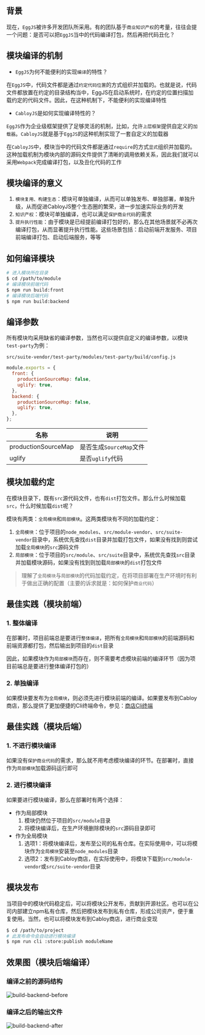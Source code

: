 ## 背景

现在，`EggJS`被许多开发团队所采用。有的团队基于`商业知识产权`的考量，往往会提一个问题：是否可以把`EggJS`当中的代码编译打包，然后再把代码丑化？

## 模块编译的机制

* `EggJS`为何不能便利的实现`编译`的特性？

在`EggJS`中，代码文件都是通过`约定代码位置`的方式组织并加载的。也就是说，代码文件都放置在约定的目录结构当中，EggJS在启动系统时，在约定的位置扫描加载约定的代码文件。因此，在这种机制下，不能便利的实现编译特性

* `CabloyJS`是如何实现编译特性的？

`EggJS`作为企业级框架提供了足够灵活的机制，比如，允许`上层框架`提供自定义的`加载器`。`CabloyJS`就是基于`EggJS`的这种机制实现了一套自定义的加载器

在`CabloyJS`中，模块当中的代码文件都是通过`require`的方式`显式`组织并加载的。这种加载机制为模块内部的源码文件提供了清晰的调用依赖关系，因此我们就可以采用`Webpack`完成编译打包，以及丑化代码的工作

## 模块编译的意义

1. `模块复用、构建生态`：模块可单独编译，从而可以单独发布、单独部署，单独升级，从而促进CabloyJS整个生态圈的繁荣，进一步加速实际业务的开发
2. `知识产权`：模块可单独编译，也可以满足`保护商业代码`的需求
3. `提升执行性能`：由于模块是已经提前编译打包好的，那么在其他场景就不必再次编译打包，从而显著提升执行性能。这些场景包括：启动前端开发服务、项目前端编译打包、启动后端服务，等等

## 如何编译模块

``` bash
# 进入模块所在目录
$ cd /path/to/module
# 编译模块前端代码
$ npm run build:front
# 编译模块后端代码
$ npm run build:backend
```

## 编译参数

所有模块均采用缺省的编译参数，当然也可以提供自定义的编译参数，以模块`test-party`为例：

`src/suite-vendor/test-party/modules/test-party/build/config.js`

``` javascript
module.exports = {
  front: {
    productionSourceMap: false,
    uglify: true,
  },
  backend: {
    productionSourceMap: false,
    uglify: true,
  },
};
```

| 名称 | 说明 |
|----|----|
| productionSourceMap | 是否生成`SourceMap`文件 |
| uglify | 是否`uglify`代码 |

## 模块加载约定

在模块目录下，既有`src`源代码文件，也有`dist`打包文件。那么什么时候加载`src`，什么时候加载`dist`呢？

模块有两类：`全局模块`和`局部模块`。这两类模块有不同的加载约定：

1. `全局模块`：位于项目的`node_modules`、`src/module-vendor`、`src/suite-vendor`目录中，系统优先查找`dist`目录并加载打包文件，如果没有找到则尝试加载`全局模块`的`src`源码文件
2. `局部模块`：位于项目的`src/module`、`src/suite`目录中，系统优先查找`src`目录并加载模块源码，如果没有找到则加载`局部模块`的`dist`打包文件

> 理解了`全局模块`与`局部模块`的代码加载约定，在将项目部署在生产环境时有利于做出正确的配置（主要的诉求就是：如何保护`商业代码`）

## 最佳实践（模块前端）

### 1\. 整体编译

在部署时，项目前端总是要进行`整体编译`，把所有`全局模块`和`局部模块`的前端源码和前端资源都打包，然后输出到项目的`dist`目录

因此，如果模块作为`局部模块`而存在，则不需要考虑模块前端的编译环节（因为项目前端总是要进行整体编译打包的）

### 2\. 单独编译

如果模块要发布为`全局模块`，则必须先进行模块前端的编译。如果要发布到Cabloy商店，那么提供了更加便捷的Cli终端命令，参见：[商店Cli终端](https://cabloy.com/zh-cn/articles/cli-store.html)

## 最佳实践（模块后端）

### 1\. 不进行模块编译

如果没有`保护商业代码`的需求，那么就不用考虑模块编译的环节。在部署时，直接作为`局部模块`加载源码运行即可

### 2\. 进行模块编译

如果要进行模块编译，那么在部署时有两个选择：

* 作为局部模块
  1. 模块仍然位于项目的`src/module`目录
  2. 将模块编译后，在生产环境删除模块的`src`源码目录即可
* 作为全局模块
  1. 选项1：将模块编译后，发布至公司的私有仓库。在实际使用中，可以将模块作为`全局模块`安装至`node_modules`目录
  2. 选项2：发布到Cabloy商店，在实际使用中，将模块下载到`src/module-vendor`或`src/suite-vendor`目录

## 模块发布

当项目中的模块代码稳定后，可以将模块公开发布，贡献到开源社区。也可以在公司内部建立npm私有仓库，然后把模块发布到私有仓库，形成公司资产，便于重复使用。当然，也可以将模块发布到Cabloy商店，进行商业变现

``` bash
$ cd /path/to/project
# 此发布命令会自动进行模块编译
$ npm run cli :store:publish moduleName
```

## 效果图（模块后端编译）

### 编译之前的源码结构

![build-backend-before](https://portal.cabloy.com/api/a/file/file/download/736d6225257a4a5babc1a2e709bfd937.png)

### 编译之后的输出文件

![build-backend-after](https://portal.cabloy.com/api/a/file/file/download/0bb44e0e79184c1cb86856d21bfe4b9b.png)
